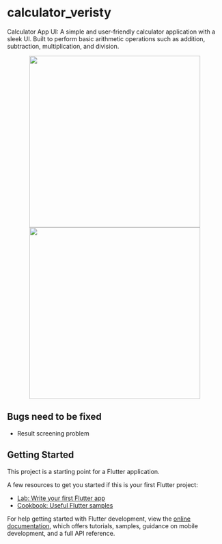 # calculator_veristy

Calculator App UI:
A simple and user-friendly calculator application with a sleek UI. Built to perform basic arithmetic operations such as addition, subtraction, multiplication, and division.

<p align="center">
  <img src="https://github.com/user-attachments/assets/1c7a4fcd-28d5-4d97-bef5-33a596528c62" width="400"/>
  <img src="https://github.com/user-attachments/assets/678c4466-2128-4437-ac2c-e8b6dd7617a5" width="400"/>
</p>

## Bugs need to be fixed
* Result screening problem

## Getting Started

This project is a starting point for a Flutter application.

A few resources to get you started if this is your first Flutter project:

- [Lab: Write your first Flutter app](https://docs.flutter.dev/get-started/codelab)
- [Cookbook: Useful Flutter samples](https://docs.flutter.dev/cookbook)

For help getting started with Flutter development, view the
[online documentation](https://docs.flutter.dev/), which offers tutorials,
samples, guidance on mobile development, and a full API reference.
